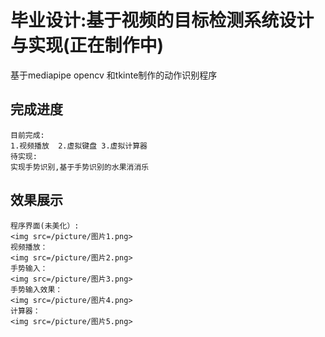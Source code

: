 ##
# 毕业设计:基于视频的目标检测系统设计与实现(正在制作中)
  基于mediapipe opencv 和tkinte制作的动作识别程序
##
## 完成进度
    目前完成: 
    1.视频播放  2.虚拟键盘 3.虚拟计算器
    待实现:  
    实现手势识别,基于手势识别的水果消消乐

## 效果展示
    程序界面(未美化）:
    <img src=/picture/图片1.png>
    视频播放：
    <img src=/picture/图片2.png>
    手势输入：
    <img src=/picture/图片3.png>
    手势输入效果：
    <img src=/picture/图片4.png>
    计算器：
    <img src=/picture/图片5.png>
    

